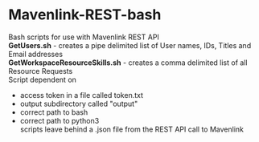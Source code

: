 # Mavenlink-REST-bash
Bash scripts for use with Mavenlink REST API<br>
<b>GetUsers.sh</b> - creates a pipe delimited list of User names, IDs, Titles and Email addresses<br>
<b>GetWorkspaceResourceSkills.sh</b> - creates a comma delimited list of all Resource Requests<br>
Script dependent on<br>
- access token in a file called token.txt<br>
- output subdirectory called "output"<br>
- correct path to bash<br>
- correct path to python3<br>
scripts leave behind a .json file from the REST API call to Mavenlink
